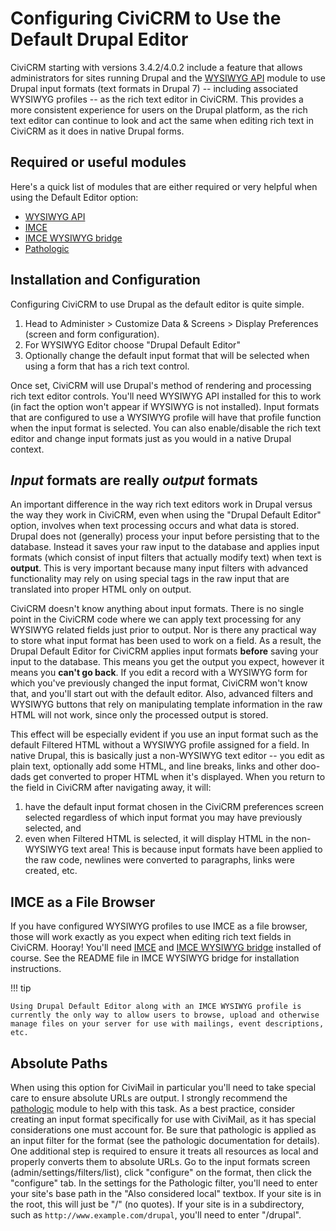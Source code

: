 # Configuring CiviCRM to Use the Default Drupal Editor

CiviCRM starting with versions 3.4.2/4.0.2 include a feature that allows administrators for sites running Drupal and the [WYSIWYG API](http://drupal.org/project/wysiwyg) module to use Drupal input formats (text formats in Drupal 7) -- including associated WYSIWYG profiles -- as the rich text editor in CiviCRM. This provides a more consistent experience for users on the Drupal platform, as the rich text editor can continue to look and act the same when editing rich text in CiviCRM as it does in native Drupal forms.

## Required or useful modules

Here's a quick list of modules that are either required or very helpful when using the Default Editor option:

* [WYSIWYG API](http://drupal.org/project/wysiwyg)
* [IMCE](http://drupal.org/project/imce)
* [IMCE WYSIWYG bridge](http://drupal.org/project/imce_wysiwyg)
* [Pathologic](http://drupal.org/project/pathologic)

## Installation and Configuration

Configuring CiviCRM to use Drupal as the default editor is quite simple.

1. Head to Administer > Customize Data & Screens > Display Preferences (screen and form configuration).
1. For WYSIWYG Editor choose "Drupal Default Editor"
1. Optionally change the default input format that will be selected when using a form that has a rich text control.

Once set, CiviCRM will use Drupal's method of rendering and processing rich text editor controls. You'll need WYSIWYG API installed for this to work (in fact the option won't appear if WYSIWYG is not installed). Input formats that are configured to use a WYSIWYG profile will have that profile function when the input format is selected. You can also enable/disable the rich text editor and change input formats just as you would in a native Drupal context.

## _Input_ formats are really _output_ formats

An important difference in the way rich text editors work in Drupal versus the way they work in CiviCRM, even when using the "Drupal Default Editor" option, involves when text processing occurs and what data is stored. Drupal does not (generally) process your input before persisting that to the database. Instead it saves your raw input to the database and applies input formats (which consist of input filters that actually modify text) when text is **output**. This is very important because many input filters with advanced functionality may rely on using special tags in the raw input that are translated into proper HTML only on output.

CiviCRM doesn't know anything about input formats. There is no single point in the CiviCRM code where we can apply text processing for any WYSIWYG related fields just prior to output. Nor is there any practical way to store what input format has been used to work on a field. As a result, the Drupal Default Editor for CiviCRM applies input formats **before** saving your input to the database. This means you get the output you expect, however it means you **can't go back**. If you edit a record with a WYSIWYG form for which you've previously changed the input format, CiviCRM won't know that, and you'll start out with the default editor. Also, advanced filters and WYSIWYG buttons that rely on manipulating template information in the raw HTML will not work, since only the processed output is stored.

This effect will be especially evident if you use an input format such as the default Filtered HTML without a WYSIWYG profile assigned for a field. In native Drupal, this is basically just a non-WYSIWYG text editor -- you edit as plain text, optionally add some HTML, and line breaks, links and other doo-dads get converted to proper HTML when it's displayed. When you return to the field in CiviCRM after navigating away, it will:

1. have the default input format chosen in the CiviCRM preferences screen selected regardless of which input format you may have previously selected, and
1. even when Filtered HTML is selected, it will display HTML in the non-WYSIWYG text area! This is because input formats have been applied to the raw code, newlines were converted to paragraphs, links were created, etc.

## IMCE as a File Browser

If you have configured WYSIWYG profiles to use IMCE as a file browser, those will work exactly as you expect when editing rich text fields in CiviCRM. Hooray! You'll need [IMCE](http://drupal.org/project/IMCE) and [IMCE WYSIWYG bridge](http://drupal.org/project/imce_wysiwyg) installed of course. See the README file in IMCE WYSIWYG bridge for installation instructions.

!!! tip

    Using Drupal Default Editor along with an IMCE WYSIWYG profile is currently the only way to allow users to browse, upload and otherwise manage files on your server for use with mailings, event descriptions, etc.


## Absolute Paths

When using this option for CiviMail in particular you'll need to take special care to ensure absolute URLs are output. I strongly recommend the [pathologic](http://drupal.org/project/pathologic) module to help with this task. As a best practice, consider creating an input format specifically for use with CiviMail, as it has special considerations one must account for. Be sure that pathologic is applied as an input filter for the format (see the pathologic documentation for details). One additional step is required to ensure it treats all resources as local and properly converts them to absolute URLs. Go to the input formats screen (admin/settings/filters/list), click "configure" on the format, then click the "configure" tab. In the settings for the Pathologic filter, you'll need to enter your site's base path in the "Also considered local" textbox. If your site is in the root, this will just be "/" (no quotes). If your site is in a subdirectory, such as `http://www.example.com/drupal`, you'll need to enter "/drupal".